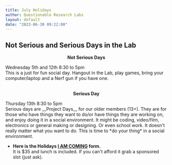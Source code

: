 ```yaml
---
title: July Holidays
author: Questionable Research Labs
layout: default
date: "2023-06-30 09:22:00"
---
```


## Not Serious and Serious Days in the Lab ##

<p align="center"><b>Not Serious Days</b></p>
Wednesday 5th and 12th  8:30 to 5pm<br> 
This is a just for fun social day. Hangout in the Lab, play games, bring your computer/laptop and a Nerf gun if you have one.<br><br>

<p align="center"><b>Serious Day</b></p>
Thursday 13th 8:30 to 5pm<br> 
Serious days are __Project Days__ for our older members (13+). They are for those who have things they want to do/or have things they are working on, and enjoy doing it in a social environment. It might be coding, video/film, electronics or general making or designing. Or even school work. It doesn't really matter what you want to do. This is time to *do your thing* in a social environment.

- **Here is the Holidays [I AM COMING](https://forms.gle/VzKMKKqJveAXNxN88) form.**<br> 
It is $35 and lunch is included. If you can't afford it grab a sponsored slot (just ask).

